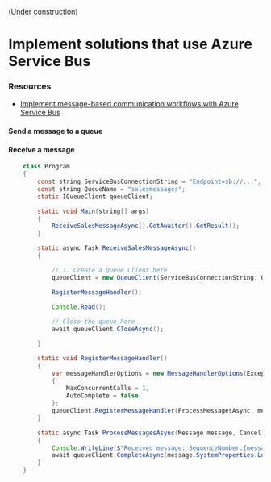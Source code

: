 (Under construction)
# Implement solutions that use Azure Service Bus

### Resources
* [Implement message-based communication workflows with Azure Service Bus](https://docs.microsoft.com/en-us/learn/modules/implement-message-workflows-with-service-bus/)

#### Send a message to a queue



#### Receive a message
```java
    class Program
    {
        const string ServiceBusConnectionString = "Endpoint=sb://...";
        const string QueueName = "salesmessages";
        static IQueueClient queueClient;

        static void Main(string[] args)
        {
            ReceiveSalesMessageAsync().GetAwaiter().GetResult();
        }

        static async Task ReceiveSalesMessageAsync()
        {

            // 1. Create a Queue Client here
            queueClient = new QueueClient(ServiceBusConnectionString, QueueName);

            RegisterMessageHandler();
        
            Console.Read();

            // Close the queue here
            await queueClient.CloseAsync();

        }

        static void RegisterMessageHandler()
        {
            var messageHandlerOptions = new MessageHandlerOptions(ExceptionReceivedHandler)
            {
                MaxConcurrentCalls = 1,
                AutoComplete = false
            };
            queueClient.RegisterMessageHandler(ProcessMessagesAsync, messageHandlerOptions);
        }

        static async Task ProcessMessagesAsync(Message message, CancellationToken token)
        {
            Console.WriteLine($"Received message: SequenceNumber:{message.SystemProperties.SequenceNumber} Body:{Encoding.UTF8.GetString(message.Body)}");
            await queueClient.CompleteAsync(message.SystemProperties.LockToken);
        }
    }
```
